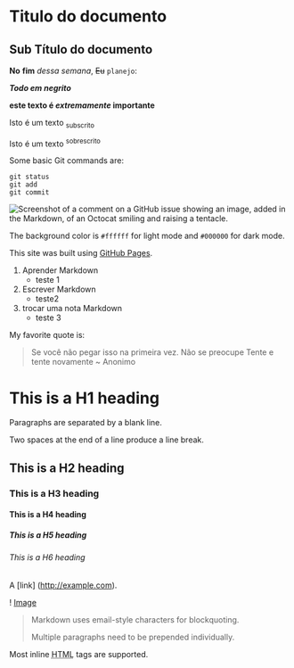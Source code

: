 Titulo do documento
===================

Sub Título do documento
-----------------------

__No__ **fim** *dessa* _semana_, ~~Eu~~ `planejo`:

***Todo em negrito***

**este texto é _extremamente_ importante**

Isto é um texto <sub>subscrito</sub>

Isto é um texto <sup>sobrescrito</sup>

Some basic Git commands are:
```
git status
git add
git commit
```

![Screenshot of a comment on a GitHub issue showing an image, added in the Markdown, of an Octocat smiling and raising a tentacle.](https://myoctocat.com/assets/images/base-octocat.svg)

The background color is `#ffffff` for light mode and `#000000` for dark mode.

This site was built using [GitHub Pages](https://pages.github.com/).

1. Aprender Markdown
    * teste 1
2. Escrever Markdown
    - teste2
3. trocar uma nota Markdown
    + teste 3

My favorite quote is:
> Se você não pegar isso na primeira vez.
> Não se preocupe
> Tente e tente novamente
> ~ Anonimo

# This is a H1 heading
Paragraphs are separated by a blank line.


Two spaces at the end of a line produce a line break.

## This is a H2 heading
### This is a H3 heading
#### This is a H4 heading
##### This is a H5 heading
###### This is a H6 heading


A [link]
(http://example.com).

! [Image](Icon-pictures.png "icon")

> Markdown uses email-style characters for blockquoting.
>
> Multiple paragraphs need to be prepended individually.

Most inline <abbr title="Hypertext Markup Language">HTML</abbr> tags are supported.
